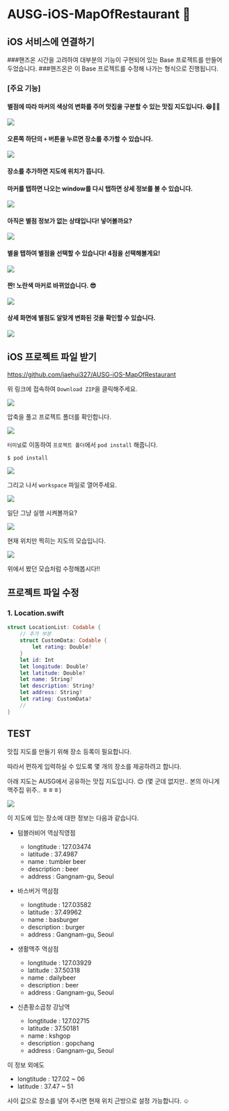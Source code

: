 # AUSG-iOS-MapOfRestaurant 🍎

## iOS 서비스에 연결하기

###핸즈온 시간을 고려하여 대부분의 기능이 구현되어 있는 Base 프로젝트를 만들어 두었습니다.
###핸즈온은 이 Base 프로젝트를 수정해 나가는 형식으로 진행됩니다.



### [주요 기능]

#### 별점에 따라 마커의 색상의 변화를 주어 맛집을 구분할 수 있는 맛집 지도입니다. 😆🍴🍔

![](../images/iOS_guide/2.png)



#### 오른쪽 하단의 `+` 버튼을 누르면 장소를 추가할 수 있습니다.


![](../images/iOS_guide/3.png)



#### 장소를 추가하면 지도에 위치가 뜹니다. 

#### 마커를 탭하면 나오는 window를 다시 탭하면 상세 정보를 볼 수 있습니다.

![](../images/iOS_guide/4.png)



#### 아직은 별점 정보가 없는 상태입니다! 넣어볼까요?

![](../images/iOS_guide/5.png)

#### 별을 탭하여 별점을 선택할 수 있습니다! 4점을 선택해볼게요!

![](../images/iOS_guide/6.png)



#### 짠! 노란색 마커로 바뀌었습니다. 😎

![](../images/iOS_guide/7.png)



#### 상세 화면에 별점도 알맞게 변화된 것을 확인할 수 있습니다.

![](../images/iOS_guide/8.png)


## iOS 프로젝트 파일 받기

https://github.com/jaehui327/AUSG-iOS-MapOfRestaurant

위 링크에 접속하여 `Download ZIP`을 클릭해주세요.

![](../images/iOS_guide/9.png)

압축을 풀고 프로젝트 폴더를 확인합니다.

![](../images/iOS_guide/10.png)

`터미널`로 이동하여 `프로젝트 폴더`에서 `pod install` 해줍니다.

```
$ pod install
```

![](../images/iOS_guide/11.png)

그리고 나서 `workspace` 파일로 열어주세요.

![](../images/iOS_guide/12.png)



일단 그냥 실행 시켜볼까요?

![](../images/iOS_guide/13.png)

현재 위치만 찍히는 지도의 모습입니다.

![](../images/iOS_guide/14.png)



위에서 봤던 모습처럼 수정해봅시다!!

## 프로젝트 파일 수정

### 1. Location.swift
```swift
struct LocationList: Codable {
    // 추가 부분
    struct CustomData: Codable {
        let rating: Double?
    }
    let id: Int
    let longitude: Double?
    let latitude: Double?
    let name: String?
    let description: String?
    let address: String?
    let rating: CustomData?
    //
}
```


## TEST
맛집 지도를 만들기 위해 장소 등록이 필요합니다. 

따라서 편하게 입력하실 수 있도록 몇 개의 장소를 제공하려고 합니다.



아래 지도는 AUSG에서 공유하는 맛집 지도입니다. 😊 (몇 군데 없지만.. 본의 아니게 맥주집 위주.. ㅎㅎㅎ)


![](../images/iOS_guide/1.png)


이 지도에 있는 장소에 대한 정보는 다음과 같습니다.



- 텀블러비어 역삼직영점
  - longtitude : 127.03474
  - latitude : 37.4987
  - name : tumbler beer
  - description : beer
  - address : Gangnam-gu, Seoul



- 바스버거 역삼점
  - longtitude : 127.03582
  - latitude : 37.49962
  - name : basburger
  - description : burger
  - address : Gangnam-gu, Seoul



- 생활맥주 역삼점
  - longtitude : 127.03929
  - latitude : 37.50318
  - name : dailybeer
  - description : beer
  - address : Gangnam-gu, Seoul



- 신촌황소곱창 강남역
  - longtitude : 127.02715
  - latitude : 37.50181
  - name : kshgop
  - description : gopchang
  - address : Gangnam-gu, Seoul



이 정보 외에도 
  - longtitude : 127.02 ~ 06
  - latitude : 37.47 ~ 51

사이 값으로 장소를 넣어 주시면 현재 위치 근방으로 설정 가능합니다. ☺️